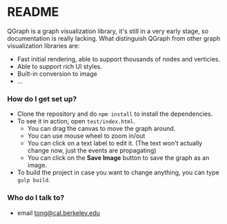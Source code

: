 # README #

QGraph is a graph visualization library, it's still in a very early stage, so documentation is really lacking. What distinguish QGraph from other 
graph visualization libraries are:

* Fast initial rendering, able to support thousands of nodes and verticies.
* Able to support rich UI styles.
* Built-in conversion to image
* ...

### How do I get set up? ###

* Clone the repository and do `npm install` to install the dependencies.
* To see it in action, open `test/index.html`. 
  * You can drag the canvas to move the graph around.
  * You can use mouse wheel to zoom in/out
  * You can click on a text label to edit it. (The text won't actually change now, just the events are propagating)
  * You can click on the **Save Image** button to save the graph as an image.
* To build the project in case you want to change anything, you can type `gulp build`.

### Who do I talk to? ###

* email tong@cal.berkeley.edu
